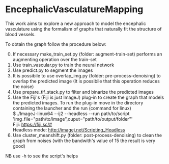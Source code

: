 # EncephalicVasculatureMapping
This work aims to explore a new approach to model the encephalic vasculature using the formalism of graphs that naturally fit the structure of blood vessels.

To obtain the graph follow the procedure below:

0) If necessary make_train_set.py (folder: augment-train-set) performs an augmenting operation over the train-set  
1) Use train_vascular.py to train the neural network  
2) Use predict.py to segment the images  
3) It is possibile to use overlap_img.py (folder: pre-process-denoising) to overlap the predicted image (It is possibile that    this operation reduces the noise)  
4) Use prepare_tif_stack.py to filter and binarize the predicted images  
5) Use the Fiji's (Fiji is just ImageJ) plug-in to create the graph that models the predicted images. To run the plug-in move    in the directory containing the launcher and the run (command for linux)  
   $ ./ImageJ-linux64 --ij2 --headless --run path/to/script 'img_file="path/to/image",ouput="path/to/output/folder"'  
   Fiji: https://fiji.sc/#  
   Headless mode: http://imagej.net/Scripting_Headless  
6) Use cluster_meanshift.py (folder: post-process-denoising) to clean the graph from noises (with the bandwith's value of 15      the result is very good)  

NB use -h to see the script's helps
